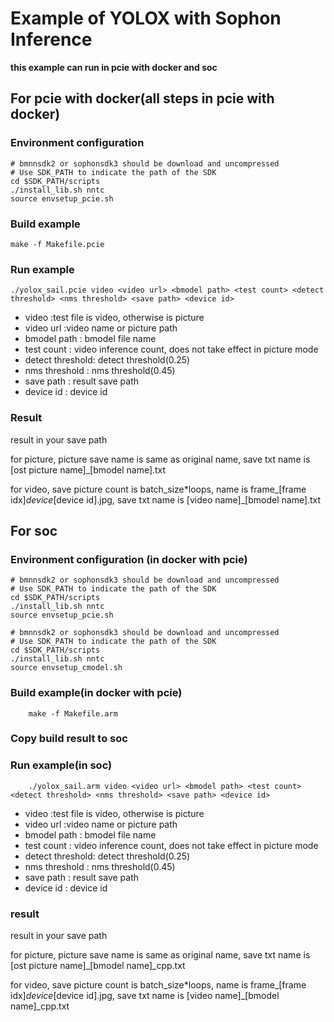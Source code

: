 # Example of YOLOX with Sophon Inference

**this example can run in pcie with docker and soc**

## For pcie with docker(all steps in pcie with docker)

### Environment configuration 

```shell
# bmnnsdk2 or sophonsdk3 should be download and uncompressed
# Use SDK_PATH to indicate the path of the SDK
cd $SDK_PATH/scripts
./install_lib.sh nntc
source envsetup_pcie.sh
```

### Build example
``` shell
make -f Makefile.pcie
```

### Run example

``` shell
./yolox_sail.pcie video <video url> <bmodel path> <test count> <detect threshold> <nms threshold> <save path> <device id>
```
- video           :test file is video, otherwise is picture
- video url       :video name or picture path
- bmodel path     : bmodel file name
- test count      : video inference count, does not take effect in picture mode
- detect threshold: detect threshold(0.25)
- nms threshold   : nms threshold(0.45)
- save path       : result save path
- device id       : device id

### Result
result in your save path

for picture,  picture save name is same as original name, save txt name is [ost picture name]_[bmodel name].txt

for video, save picture count is batch_size*loops, name is frame_[frame idx]_device_[device id].jpg, save txt name is [video name]_[bmodel name].txt


## For soc

### Environment configuration (in docker with pcie)

```shell [with SC5]
# bmnnsdk2 or sophonsdk3 should be download and uncompressed
# Use SDK_PATH to indicate the path of the SDK
cd $SDK_PATH/scripts
./install_lib.sh nntc
source envsetup_pcie.sh 
```

```shell [not SC5]
# bmnnsdk2 or sophonsdk3 should be download and uncompressed
# Use SDK_PATH to indicate the path of the SDK
cd $SDK_PATH/scripts
./install_lib.sh nntc
source envsetup_cmodel.sh 
```

### Build example(in docker with pcie)

``` shell
    make -f Makefile.arm
```
### Copy build result to soc

### Run example(in soc)

``` shell
    ./yolox_sail.arm video <video url> <bmodel path> <test count> <detect threshold> <nms threshold> <save path> <device id>
```
- video           :test file is video, otherwise is picture
- video url       :video name or picture path
- bmodel path     : bmodel file name
- test count      : video inference count, does not take effect in picture mode
- detect threshold: detect threshold(0.25)
- nms threshold   : nms threshold(0.45)
- save path       : result save path
- device id       : device id

### result

result in your save path

for picture,  picture save name is same as original name, save txt name is [ost picture name]_[bmodel name]_cpp.txt

for video, save picture count is batch_size*loops, name is frame_[frame idx]_device_[device id].jpg, save txt name is [video name]_[bmodel name]_cpp.txt